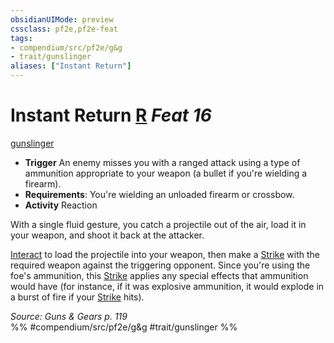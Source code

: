```yaml
---
obsidianUIMode: preview
cssclass: pf2e,pf2e-feat
tags:
- compendium/src/pf2e/g&g
- trait/gunslinger
aliases: ["Instant Return"]
---
```

# Instant Return  [R](/rules/core-rulebook/chapter-9-playing-the-game.md#Actions "Reaction") *Feat 16*  
[gunslinger](/rules/traits/gunslinger-g-g.md)  

- **Trigger** An enemy misses you with a ranged attack using a type of ammunition appropriate to your weapon (a bullet if you're wielding a firearm).
- **Requirements**: You're wielding an unloaded firearm or crossbow.
- **Activity** Reaction

With a single fluid gesture, you catch a projectile out of the air, load it in your weapon, and shoot it back at the attacker.

[Interact](/rules/actions/interact.md) to load the projectile into your weapon, then make a [Strike](/rules/actions/strike.md) with the required weapon against the triggering opponent. Since you're using the foe's ammunition, this [Strike](/rules/actions/strike.md) applies any special effects that ammunition would have (for instance, if it was explosive ammunition, it would explode in a burst of fire if your [Strike](/rules/actions/strike.md) hits).

*Source: Guns & Gears p. 119*  
%% #compendium/src/pf2e/g&g #trait/gunslinger %%
